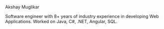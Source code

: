 Akshay Muglikar

Software engineer with 8+ years of industry experience in developing Web Applications. 
Worked on Java, C#, .NET, Angular, SQL.
